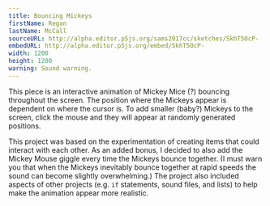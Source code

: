 ```yaml
---
title: Bouncing Mickeys
firstName: Regan
lastName: McCall
sourceURL: http://alpha.editor.p5js.org/sams2017cc/sketches/SkhT5OcP-
embedURL: http://alpha.editor.p5js.org/embed/SkhT5OcP-
width: 1200
height: 1200
warning: Sound warning.
---
```


This piece is an interactive animation of Mickey Mice (?) bouncing throughout
the screen. The position where the Mickeys appear is dependent on where the
cursor is. To add smaller (baby?) Mickeys to the screen, click the mouse and
they will appear at randomly generated positions.

This project was based on the experimentation of creating items that could
interact with each other. As an added bonus, I decided to also add the Mickey
Mouse giggle every time the Mickeys bounce together. (I must warn you that when
the Mickeys inevitably bounce together at rapid speeds the sound can become
slightly overwhelming.) The project also included aspects of other projects
(e.g. <code>if</code> statements, sound files, and lists) to help make the animation appear
more realistic.
